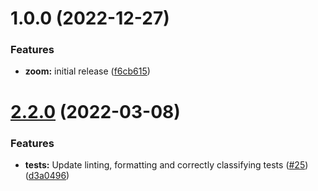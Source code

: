 # 1.0.0 (2022-12-27)


### Features

* **zoom:** initial release ([f6cb615](https://github.com/CS3-Marketing/zoominfo-node-sdk/commit/f6cb615df5603bd6d5363e793ee6a12d1e8c5c9a))

# [2.2.0](https://github.com/CS3-Marketing/zoominfo-node-sdk/compare/v2.1.2...v2.2.0) (2022-03-08)


### Features

* **tests:** Update linting, formatting and correctly classifying tests ([#25](https://github.com/CS3-Marketing/zoominfo-node-sdk/issues/25)) ([d3a0496](https://github.com/CS3-Marketing/zoominfo-node-sdk/commit/d3a04969dc37fcdb11dbf22bd75205e8fb713e28))
